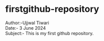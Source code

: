 # firstgithub-repository
Author:-Ujjwal Tiwari
<br>
Date:- 3 June 2024
<br>
Subject:-
This is my first github repository.
